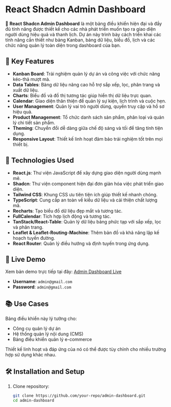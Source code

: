 # React Shadcn Admin Dashboard

🚀 **React Shadcn Admin Dashboard** là một bảng điều khiển hiện đại và đầy đủ tính năng được thiết kế cho các nhà phát triển muốn tạo ra giao diện người dùng hiệu quả và thanh lịch. Dự án này trình bày cách triển khai các tính năng cần thiết như bảng Kanban, bảng dữ liệu, biểu đồ, lịch và các chức năng quản lý toàn diện trong dashboard của bạn.

## 🌟 Key Features

- **Kanban Board**: Trải nghiệm quản lý dự án và công việc với chức năng kéo-thả mượt mà.
- **Data Tables**: Bảng dữ liệu nâng cao hỗ trợ sắp xếp, lọc, phân trang và xuất dữ liệu.
- **Charts**: Biểu đồ và đồ thị tương tác giúp hiển thị dữ liệu trực quan.
- **Calendar**: Giao diện thân thiện để quản lý sự kiện, lịch trình và cuộc hẹn.
- **User Management**: Quản lý vai trò người dùng, quyền truy cập và hồ sơ hiệu quả.
- **Product Management**: Tổ chức danh sách sản phẩm, phân loại và quản lý chi tiết sản phẩm.
- **Theming**: Chuyển đổi dễ dàng giữa chế độ sáng và tối để tăng tính tiện dụng.
- **Responsive Layout**: Thiết kế linh hoạt đảm bảo trải nghiệm tốt trên mọi thiết bị.

## 🔧 Technologies Used

- **React.js**: Thư viện JavaScript để xây dựng giao diện người dùng mạnh mẽ.
- **Shadcn**: Thư viện component hiện đại đơn giản hóa việc phát triển giao diện.
- **Tailwind CSS**: Khung CSS ưu tiên tiện ích giúp thiết kế nhanh chóng.
- **TypeScript**: Cung cấp an toàn về kiểu dữ liệu và cải thiện chất lượng mã.
- **Recharts**: Tạo biểu đồ dữ liệu đẹp mắt và tương tác.
- **FullCalendar**: Tích hợp lịch động và tương tác.
- **TanStack/React-Table**: Quản lý dữ liệu bảng phức tạp với sắp xếp, lọc và phân trang.
- **Leaflet & Leaflet-Routing-Machine**: Thêm bản đồ và khả năng lập kế hoạch tuyến đường.
- **React Router**: Quản lý điều hướng và định tuyến trong ứng dụng.

## 🚀 Live Demo

Xem bản demo trực tiếp tại đây: [Admin Dashboard Live](https://admin-layout-sand.vercel.app/)

- **Username**: `admin@gmail.com`
- **Password**: `admin@gmail.com`

## 📚 Use Cases

Bảng điều khiển này lý tưởng cho:
- Công cụ quản lý dự án
- Hệ thống quản lý nội dung (CMS)
- Bảng điều khiển quản lý e-commerce

Thiết kế linh hoạt và đáp ứng của nó có thể được tùy chỉnh cho nhiều trường hợp sử dụng khác nhau.

## 🛠 Installation and Setup

1. Clone repository:
   ```bash
   git clone https://github.com/your-repo/admin-dashboard.git
   cd admin-dashboard
